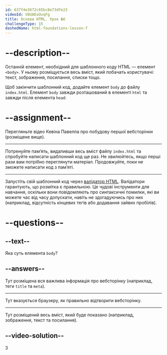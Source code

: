 ```yaml
---
id: 637f4e3672c65bc8e73dfe23
videoId: V8UAEoOvqFg
title: Основи HTML. Урок №6
challengeType: 15
dashedName: html-foundations-lesson-f
---
```


# --description--

Останній елемент, необхідний для шаблонного коду HTML — елемент `<body>`. У ньому розміщується весь вміст, який побачать користувачі: текст, зображення, посилання, списки тощо.

Щоб закінчити шаблонний код, додайте елемент `body` до файлу `index.html`. Елемент `body` завжди розташований в елементі `html` та завжди після елемента `head`:

# --assignment--

Перегляньте відео Кевіна Павелла про побудову першої вебсторінки (розміщене вище).

---

Потренуйте пам’ять, видаливши весь вміст файлу `index.html` та спробуйте написати шаблонний код ще раз. Не хвилюйтесь, якщо перші рази вам потрібно переглянути матеріал. Продовжуйте, поки не зможете написати код з пам’яті.

---

Запустіть свій шаблонний код через [валідатор HTML](https://www.freeformatter.com/html-validator.html). Валідатори гарантують, що розмітка є правильною. Це чудові інструменти для навчання, оскільки вони повідомляють про синтаксичні помилки, які ви можете час від часу допускати, навіть не здогадуючись про них (наприклад, відсутність кінцевих тегів або додавання зайвих пробілів).

# --questions--

## --text--

Яка суть елемента `body`?

## --answers--

Тут розміщена вся важлива інформація про вебсторінку (наприклад, теги `title` та `meta`).

---

Тут вказується браузеру, як правильно відтворити вебсторінку.

---

Тут розміщений весь вміст, який буде показано (наприклад, зображення, текст та посилання).


## --video-solution--

3
